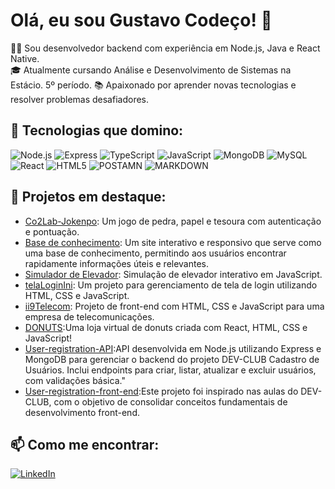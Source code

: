 # Olá, eu sou Gustavo Codeço! 👋

👨‍💻 Sou desenvolvedor backend com experiência em Node.js, Java e React Native.  
🎓 Atualmente cursando Análise e Desenvolvimento de Sistemas na Estácio. 5º período. 
📚 Apaixonado por aprender novas tecnologias e resolver problemas desafiadores.  

## 🚀 Tecnologias que domino:
![Node.js](https://camo.githubusercontent.com/8477a50d7210f0f3bf15fbe5b44809296b75f2101a2927818599d72c8ea72cef/68747470733a2f2f696d672e736869656c64732e696f2f62616467652f6e6f64652e6a732d3644413535463f7374796c653d666f722d7468652d6261646765266c6f676f3d6e6f64652e6a73266c6f676f436f6c6f723d7768697465) 
![Express](https://camo.githubusercontent.com/e01b1cfdcc52e26519db194c2a7b4b93eafe7a614a0dab69cfe967864a8f1119/68747470733a2f2f696d672e736869656c64732e696f2f62616467652f657870726573732e6a732d2532333430346435392e7376673f7374796c653d666f722d7468652d6261646765266c6f676f3d65787072657373266c6f676f436f6c6f723d253233363144414642)
![TypeScript](https://camo.githubusercontent.com/8e77945348567678f7ac7879dfb294400492ed429d16392c98db21a7c00934d2/68747470733a2f2f696d672e736869656c64732e696f2f62616467652f547970655363726970742d3030374143433f7374796c653d666f722d7468652d6261646765266c6f676f3d74797065736372697074266c6f676f436f6c6f723d7768697465)
![JavaScript](https://camo.githubusercontent.com/b50d4b5449ac9bed0fc02238425fd56db93011d5019563595023ff0bb1a02162/68747470733a2f2f696d672e736869656c64732e696f2f62616467652f4a6176615363726970742d4637444631453f7374796c653d666f722d7468652d6261646765266c6f676f3d6a617661736372697074266c6f676f436f6c6f723d626c61636b)
 ![MongoDB](https://camo.githubusercontent.com/ec9b2bbaccf6915a29050ce24c10cd9b481b0c41b0bf5194add3e69f49a9be3c/68747470733a2f2f696d672e736869656c64732e696f2f62616467652f4d6f6e676f44422d2532333465613934622e7376673f7374796c653d666f722d7468652d6261646765266c6f676f3d6d6f6e676f6462266c6f676f436f6c6f723d7768697465)
 ![MySQL](https://camo.githubusercontent.com/2449c5a2427e05c09b843029cff7898df305c5697bbe64c7c12f1ccdc99c2705/68747470733a2f2f696d672e736869656c64732e696f2f62616467652f4d7953514c2d3030303030463f7374796c653d666f722d7468652d6261646765266c6f676f3d6d7973716c266c6f676f436f6c6f723d7768697465)
 ![React](https://camo.githubusercontent.com/3467eb8e0dc6bdaa8fa6e979185d371ab39c105ec7bd6a01048806b74378d24c/68747470733a2f2f696d672e736869656c64732e696f2f62616467652f52656163742d3230323332413f7374796c653d666f722d7468652d6261646765266c6f676f3d7265616374266c6f676f436f6c6f723d363144414642)
 ![HTML5](https://camo.githubusercontent.com/10c7a8fa2cf317cc7c4af6f13efac086a9f0ea010f0dfc746c94e5cde310b339/68747470733a2f2f696d672e736869656c64732e696f2f62616467652f48544d4c352d4533344632363f7374796c653d666f722d7468652d6261646765266c6f676f3d68746d6c35266c6f676f436f6c6f723d7768697465)
 ![POSTAMN](https://camo.githubusercontent.com/7caa5cda1fb96a958ddd16628917ce82834ba814f80f74c7801a89332f80cba6/68747470733a2f2f696d672e736869656c64732e696f2f62616467652f506f73746d616e2d4646364333372e7376673f7374796c653d666f722d7468652d6261646765266c6f676f3d506f73746d616e266c6f676f436f6c6f723d7768697465)
 ![MARKDOWN](https://camo.githubusercontent.com/33214e69a426f3c16c27d3ae0f482c2d317d2a49b89c9e544246d8dcfe816d19/68747470733a2f2f696d672e736869656c64732e696f2f62616467652f4d61726b646f776e2d3030303f7374796c653d666f722d7468652d6261646765266c6f676f3d6d61726b646f776e)
 

## 🌟 Projetos em destaque:
- [Co2Lab-Jokenpo](https://github.com/gustavo-codeco/co2lab-jokenpo): Um jogo de pedra, papel e tesoura com autenticação e pontuação.
- [Base de conhecimento](https://github.com/Gcodeco/base-de-conhecimento-cot): Um site interativo e responsivo que serve como uma base de conhecimento, permitindo aos usuários encontrar rapidamente informações úteis e relevantes.
- [Simulador de Elevador](https://github.com/gustavo-codeco/Cod3r-Estudos): Simulação de elevador interativo em JavaScript.
- [telaLoginIni](https://github.com/gustavo-codeco/telaLoginIni): Um projeto para gerenciamento de tela de login utilizando HTML, CSS e JavaScript.
- [ii9Telecom](https://github.com/gustavo-codeco/ii9Telecom): Projeto de front-end com HTML, CSS e JavaScript para uma empresa de telecomunicações.
- [DONUTS](https://github.com/Gcodeco/DONUTS):Uma loja virtual de donuts criada com React, HTML, CSS e JavaScript!
- [User-registration-API](https://github.com/Gcodeco/dev-club-user-registration-API):API desenvolvida em Node.js utilizando Express e MongoDB para gerenciar o backend do projeto DEV-CLUB Cadastro de Usuários. Inclui endpoints para criar, listar, atualizar e excluir usuários, com validações básica."
- [User-registration-front-end](https://github.com/Gcodeco/dev-club-user-registration-front-end):Este projeto foi inspirado nas aulas do DEV-CLUB, com o objetivo de consolidar conceitos fundamentais de desenvolvimento front-end.


## 📫 Como me encontrar:
[![LinkedIn](https://img.shields.io/badge/LinkedIn-Gustavo_Codeço-blue)](https://www.linkedin.com/in/gustavo-codeço-4b7806216/)
